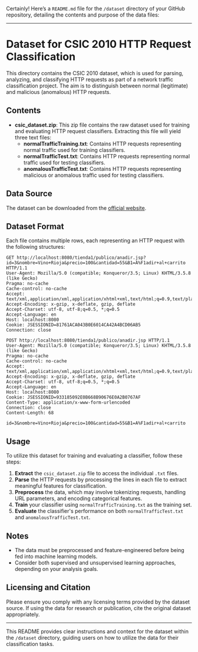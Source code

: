 Certainly! Here’s a `README.md` file for the `/dataset` directory of your GitHub repository, detailing the contents and purpose of the data files:

---

# Dataset for CSIC 2010 HTTP Request Classification

This directory contains the CSIC 2010 dataset, which is used for parsing, analyzing, and classifying HTTP requests as part of a network traffic classification project. The aim is to distinguish between normal (legitimate) and malicious (anomalous) HTTP requests.

## Contents

- **csic_dataset.zip**: This zip file contains the raw dataset used for training and evaluating HTTP request classifiers. Extracting this file will yield three text files:
  - **normalTrafficTraining.txt**: Contains HTTP requests representing normal traffic used for training classifiers.
  - **normalTrafficTest.txt**: Contains HTTP requests representing normal traffic used for testing classifiers.
  - **anomalousTrafficTest.txt**: Contains HTTP requests representing malicious or anomalous traffic used for testing classifiers.

## Data Source

The dataset can be downloaded from the [official website](http://www.isi.csic.es/dataset/).

## Dataset Format

Each file contains multiple rows, each representing an HTTP request with the following structures:

```
GET http://localhost:8080/tienda1/publico/anadir.jsp?id=3&nombre=Vino+Rioja&precio=100&cantidad=55&B1=A%F1adir+al+carrito HTTP/1.1
User-Agent: Mozilla/5.0 (compatible; Konqueror/3.5; Linux) KHTML/3.5.8 (like Gecko)
Pragma: no-cache
Cache-control: no-cache
Accept: text/xml,application/xml,application/xhtml+xml,text/html;q=0.9,text/plain;q=0.8,image/png,*/*;q=0.5
Accept-Encoding: x-gzip, x-deflate, gzip, deflate
Accept-Charset: utf-8, utf-8;q=0.5, *;q=0.5
Accept-Language: en
Host: localhost:8080
Cookie: JSESSIONID=81761ACA043B0E6014CA42A4BCD06AB5
Connection: close

POST http://localhost:8080/tienda1/publico/anadir.jsp HTTP/1.1
User-Agent: Mozilla/5.0 (compatible; Konqueror/3.5; Linux) KHTML/3.5.8 (like Gecko)
Pragma: no-cache
Cache-control: no-cache
Accept: text/xml,application/xml,application/xhtml+xml,text/html;q=0.9,text/plain;q=0.8,image/png,*/*;q=0.5
Accept-Encoding: x-gzip, x-deflate, gzip, deflate
Accept-Charset: utf-8, utf-8;q=0.5, *;q=0.5
Accept-Language: en
Host: localhost:8080
Cookie: JSESSIONID=933185092E0B668B90676E0A2B0767AF
Content-Type: application/x-www-form-urlencoded
Connection: close
Content-Length: 68

id=3&nombre=Vino+Rioja&precio=100&cantidad=55&B1=A%F1adir+al+carrito
```

## Usage

To utilize this dataset for training and evaluating a classifier, follow these steps:

1. **Extract** the `csic_dataset.zip` file to access the individual `.txt` files.
2. **Parse** the HTTP requests by processing the lines in each file to extract meaningful features for classification.
3. **Preprocess** the data, which may involve tokenizing requests, handling URL parameters, and encoding categorical features.
4. **Train** your classifier using `normalTrafficTraining.txt` as the training set.
5. **Evaluate** the classifier's performance on both `normalTrafficTest.txt` and `anomalousTrafficTest.txt`.

## Notes

- The data must be preprocessed and feature-engineered before being fed into machine learning models.
- Consider both supervised and unsupervised learning approaches, depending on your analysis goals.

## Licensing and Citation

Please ensure you comply with any licensing terms provided by the dataset source. If using the data for research or publication, cite the original dataset appropriately.

---

This README provides clear instructions and context for the dataset within the `/dataset` directory, guiding users on how to utilize the data for their classification tasks.

